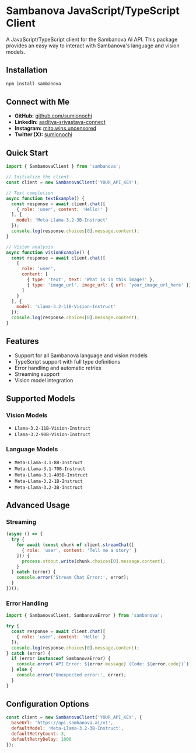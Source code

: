 # Sambanova JavaScript/TypeScript Client

A JavaScript/TypeScript client for the Sambanova AI API. This package provides an easy way to interact with Sambanova's language and vision models.

## Installation

```bash
npm install sambanova
```

## Connect with Me

- **GitHub:** [github.com/sumionochi](https://github.com/sumionochi/NPM-client-for-Sambanova-AI-API)
- **LinkedIn:** [aaditya-srivastava-connect](https://www.linkedin.com/in/aaditya-srivastava-connect/)
- **Instagram:** [mito.wins.uncensored](https://www.instagram.com/mito.wins.uncensored/)
- **Twitter (X):** [sumionochi](https://x.com/sumionochi)

## Quick Start

```javascript
import { SambanovaClient } from 'sambanova';

// Initialize the client
const client = new SambanovaClient('YOUR_API_KEY');

// Text completion
async function textExample() {
  const response = await client.chat([
    { role: 'user', content: 'Hello!' }
  ], {
    model: 'Meta-Llama-3.2-3B-Instruct'
  });
  console.log(response.choices[0].message.content);
}

// Vision analysis
async function visionExample() {
  const response = await client.chat([
    {
      role: 'user',
      content: [
        { type: 'text', text: 'What is in this image?' },
        { type: 'image_url', image_url: { url: 'your_image_url_here' }}
      ]
    }
  ], {
    model: 'Llama-3.2-11B-Vision-Instruct'
  });
  console.log(response.choices[0].message.content);
}
```

## Features

- Support for all Sambanova language and vision models
- TypeScript support with full type definitions
- Error handling and automatic retries
- Streaming support
- Vision model integration

## Supported Models

### Vision Models
- `Llama-3.2-11B-Vision-Instruct`
- `Llama-3.2-90B-Vision-Instruct`

### Language Models
- `Meta-Llama-3.1-8B-Instruct`
- `Meta-Llama-3.1-70B-Instruct`
- `Meta-Llama-3.1-405B-Instruct`
- `Meta-Llama-3.2-1B-Instruct`
- `Meta-Llama-3.2-3B-Instruct`

## Advanced Usage

### Streaming

```javascript
(async () => {
  try {
    for await (const chunk of client.streamChat([
      { role: 'user', content: 'Tell me a story' }
    ])) {
      process.stdout.write(chunk.choices[0].message.content);
    }
  } catch (error) {
    console.error('Stream Chat Error:', error);
  }
})();
```

### Error Handling

```javascript
import { SambanovaClient, SambanovaError } from 'sambanova';

try {
  const response = await client.chat([
    { role: 'user', content: 'Hello' }
  ]);
  console.log(response.choices[0].message.content);
} catch (error) {
  if (error instanceof SambanovaError) {
    console.error(`API Error: ${error.message} (Code: ${error.code})`);
  } else {
    console.error('Unexpected error:', error);
  }
}
```

## Configuration Options

```javascript
const client = new SambanovaClient('YOUR_API_KEY', {
  baseUrl: 'https://api.sambanova.ai/v1',
  defaultModel: 'Meta-Llama-3.2-3B-Instruct',
  defaultRetryCount: 3,
  defaultRetryDelay: 1000
});
```